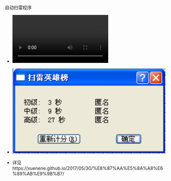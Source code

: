 自动扫雷程序

- <video src="1.mp4"></video>

- ![1](1.png)

- 详见https://xuenene.github.io/2017/05/30/%E8%87%AA%E5%8A%A8%E6%89%AB%E9%9B%B7/
